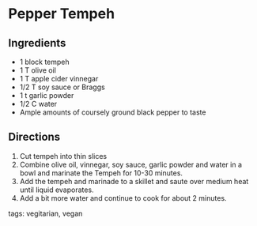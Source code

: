 # Pepper Tempeh

## Ingredients

* 1 block tempeh
* 1 T olive oil
* 1 T apple cider vinnegar
* 1/2 T soy sauce or Braggs
* 1 t garlic powder
* 1/2 C water
* Ample amounts of coursely ground black pepper to taste

## Directions

1. Cut tempeh into thin slices
2. Combine olive oil, vinnegar, soy sauce, garlic powder and water in a bowl and marinate the Tempeh for 10-30 minutes.
3. Add the tempeh and marinade to a skillet and saute over medium heat until liquid evaporates.
4. Add a bit more water and continue to cook for about 2 minutes.

tags: vegitarian, vegan
